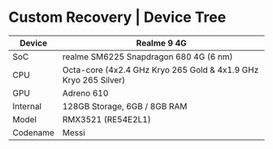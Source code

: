 # Custom Recovery | Device Tree
 
| Device                  | Realme 9 4G                                          |
| ----------------------- | ---------------------------------------------------------|
| SoC                     | realme SM6225 Snapdragon 680 4G (6 nm)                      |      
| CPU                     | Octa-core (4x2.4 GHz Kryo 265 Gold & 4x1.9 GHz Kryo 265 Silver)  |
| GPU                     | Adreno 610                                             |
| Internal                | 128GB Storage, 6GB / 8GB RAM                 |
| Model                   | RMX3521 (RE54E2L1) |
| Codename                | Messi  |